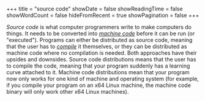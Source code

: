 +++
title = "source code"
showDate = false
showReadingTime = false
showWordCount = false
hideFromRecent = true
showPagination = false
+++

_Source code_ is what computer programmers write to make computers do things. It needs to be converted into [_machine code_](/arch-install-guide/glossary/machine-code) before it can be run (or "executed").
Programs can either be distributed as source code, meaning that the user has to [_compile_](/arch-install-guide/glossary/compilation) it themselves, or they can be distributed as machine code where no compilation is needed. Both approaches have their upsides and downsides. Source code distributions means that the user has to compile the code, meaning that your program suddenly has a learning curve attached to it. Machine code distributions mean that your program now only works for one kind of machine and operating system (for example, if you compile your program on an x64 Linux machine, the machine code binary will only work other x64 Linux machines). 